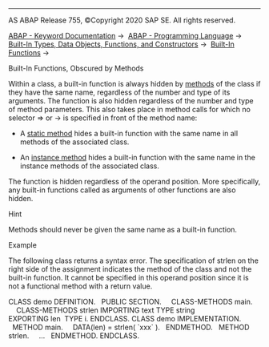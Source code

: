   

* * *

AS ABAP Release 755, ©Copyright 2020 SAP SE. All rights reserved.

[ABAP - Keyword Documentation](javascript:call_link\('abenabap.htm'\)) →  [ABAP - Programming Language](javascript:call_link\('abenabap_reference.htm'\)) →  [Built-In Types, Data Objects, Functions, and Constructors](javascript:call_link\('abenbuilt_in.htm'\)) →  [Built-In Functions](javascript:call_link\('abenbuilt_in_functions.htm'\)) → 

Built-In Functions, Obscured by Methods

Within a class, a built-in function is always hidden by [methods](javascript:call_link\('abenmethod_glosry.htm'\) "Glossary Entry") of the class if they have the same name, regardless of the number and type of its arguments. The function is also hidden regardless of the number and type of method parameters. This also takes place in method calls for which no selector \=> or \-> is specified in front of the method name:

-   A [static method](javascript:call_link\('abenstatic_method_glosry.htm'\) "Glossary Entry") hides a built-in function with the same name in all methods of the associated class.

-   An [instance method](javascript:call_link\('abeninstance_method_glosry.htm'\) "Glossary Entry") hides a built-in function with the same name in the instance methods of the associated class.

The function is hidden regardless of the operand position. More specifically, any built-in functions called as arguments of other functions are also hidden.

Hint

Methods should never be given the same name as a built-in function.

Example

The following class returns a syntax error. The specification of strlen on the right side of the assignment indicates the method of the class and not the built-in function. It cannot be specified in this operand position since it is not a functional method with a return value.

CLASS demo DEFINITION.
  PUBLIC SECTION.
    CLASS-METHODS main.
    CLASS-METHODS strlen IMPORTING text TYPE string
                         EXPORTING len  TYPE i.
ENDCLASS.
CLASS demo IMPLEMENTATION.
  METHOD main.
    DATA(len) = strlen( \`xxx\` ).
  ENDMETHOD.
  METHOD strlen.
    ...
  ENDMETHOD.
ENDCLASS.